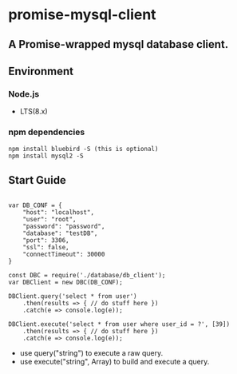 # promise-mysql-client
A Promise-wrapped mysql database client.
---
## Environment

### Node.js
* LTS(8.x)

### npm dependencies
```
npm install bluebird -S (this is optional)
npm install mysql2 -S
```

## Start Guide
```

var DB_CONF = {
    "host": "localhost",
    "user": "root",
    "password": "password",
    "database": "testDB",
    "port": 3306,
    "ssl": false,
    "connectTimeout": 30000
}

const DBC = require('./database/db_client');
var DBClient = new DBC(DB_CONF);

DBClient.query('select * from user')
    .then(results => { // do stuff here })
    .catch(e => console.log(e));

DBClient.execute('select * from user where user_id = ?', [39])
    .then(results => { // do stuff here })
    .catch(e => console.log(e));

```

* use query("string") to execute a raw query.
* use execute("string", Array) to build and execute a query.

